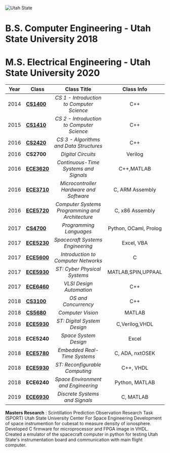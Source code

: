 ![Utah State](https://engineering.usu.edu/images/logos-wordmarks/ece/ece-stacked-black.png)


# B.S. Computer Engineering - Utah State University 2018
# M.S. Electrical Engineering - Utah State University 2020



|Year|Class|Class Title |Class Info|
|---|---|:---:|:---:|
|2014|[**CS1400**](https://github.com/tiptonite/USU/tree/master/2014/CS1400)|*CS 1 - Introduction to Computer Science*|C++|
|2015|[**CS1410**](https://github.com/tiptonite/USU/tree/master/2015/CS1410)|*CS 2 - Introduction to Computer Science*|C++|
|2016|[**CS2420**](https://github.com/tiptonite/USU/tree/master/2016/CS2420)|*CS 3 - Algorithms and Data Structures*|C++|
|2016|**CS2700**|*Digital Circuits*|Verilog
|2016|[**ECE3620**](https://github.com/tiptonite/USU/tree/master/2016/ECE3620)|*Continuous-Time Systems and Signals*|C++,MATLAB|
|2016|[**ECE3710**](https://github.com/tiptonite/USU/tree/master/2016/ECE3710)|*Microcontroller Hardware and Software*|C, ARM Assembly|
|2016|[**ECE5720**](https://github.com/tiptonite/USU/tree/master/2016/ECE5720)|*Computer Systems Programming and Architecture*|C, x86 Assembly|
|2017|[**CS4700**](https://github.com/tiptonite/USU/tree/master/2017/CS4700)|*Programming Languages*|Python, OCaml, Prolog|
|2017|[**ECE5230**](https://github.com/tiptonite/USU/tree/master/2017/ECE5230)|*Spacecraft Systems Engineering*|Excel, VBA|
|2017|[**ECE5600**](https://github.com/tiptonite/USU/tree/master/2017/ECE5600)|*Introduction to Computer Networks*|C|
|2017|[**ECE5930**](https://github.com/tiptonite/USU/tree/master/2017/ECE5930)|*ST: Cyber Physical Systems*|MATLAB,SPIN,UPPAAL|
|2017|[**ECE6460**](https://github.com/tiptonite/USU/tree/master/2017/ECE6460)|*VLSI Design Automation*|C++|
|2018|[**CS3100**](https://github.com/tiptonite/USU/tree/master/2018/CS3100)|*OS and Concurrency*|C++|
|2018|[**CS5680**](https://github.com/tiptonite/USU/tree/master/2018/CS5680)|*Computer Vision*|MATLAB|
|2018|[**ECE5930**](https://github.com/tiptonite/USU/tree/master/2018/ECE3700)|*ST: Digital System Design*|C,Verilog,VHDL|
|2018|**ECE5240**|*Space System Design*|Excel|
|2018|[**ECE5780**](https://github.com/tiptonite/USU/tree/master/2018/ECE5780)|*Embedded Real-Time Systems*|C, ADA, nxtOSEK|
|2018|[**ECE5930**](https://github.com/tiptonite/USU/tree/master/2018/ECE5930)|*ST: Reconfigurable Computing*|C++, VHDL|
|2018|**ECE6240**|*Space Environment and Engineering*|Python, MATLAB|
|2019|[**ECE6930**](https://github.com/tiptonite/USU/tree/master/2019/ECE6930)|*Discrete Systems and Signals*|C, MATLAB|

**Masters Research** : Scintillation Prediction Observation Research Task (SPORT) Utah State University Center For Space Engineering
Development of space instrumention for cubesat to measure density of ionosphere.   Developed C firmware for microprocessor and FPGA image in VHDL. Created a emulator of the spacecraft computer in python for testing Utah State's instrumentation board and communication with main flight computer.
